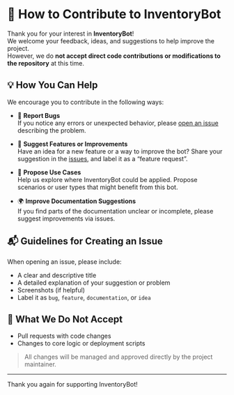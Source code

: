 # 🤝 How to Contribute to InventoryBot

Thank you for your interest in **InventoryBot**!  
We welcome your feedback, ideas, and suggestions to help improve the project.  
However, we do **not accept direct code contributions or modifications to the repository** at this time.

## 💡 How You Can Help

We encourage you to contribute in the following ways:

- 🐛 **Report Bugs**  
  If you notice any errors or unexpected behavior, please [open an issue](https://github.com/Jesusgallardooo/dig_u3_chatbot/issues) describing the problem.

- 💬 **Suggest Features or Improvements**  
  Have an idea for a new feature or a way to improve the bot? Share your suggestion in the [issues](https://github.com/Jesusgallardooo/dig_u3_chatbot/issues), and label it as a “feature request”.

- 🧠 **Propose Use Cases**  
  Help us explore where InventoryBot could be applied. Propose scenarios or user types that might benefit from this bot.

- 🌍 **Improve Documentation Suggestions**  
  If you find parts of the documentation unclear or incomplete, please suggest improvements via issues.

## 📬 Guidelines for Creating an Issue

When opening an issue, please include:

- A clear and descriptive title
- A detailed explanation of your suggestion or problem
- Screenshots (if helpful)
- Label it as `bug`, `feature`, `documentation`, or `idea`

## 🚫 What We Do Not Accept

- Pull requests with code changes
- Changes to core logic or deployment scripts

> All changes will be managed and approved directly by the project maintainer.

---

Thank you again for supporting InventoryBot!